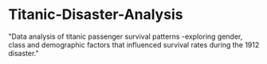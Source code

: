 # Titanic-Disaster-Analysis
"Data analysis of titanic passenger survival patterns -exploring gender, class and demographic factors that influenced survival rates during the 1912 disaster."
